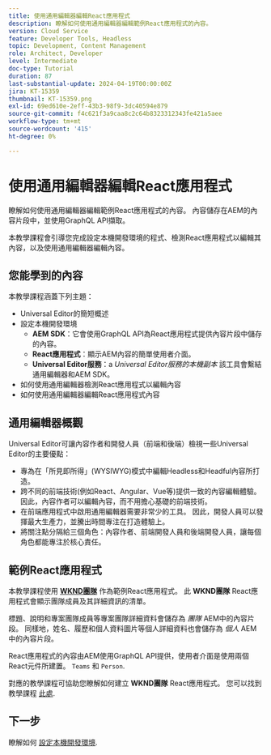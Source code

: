 ```yaml
---
title: 使用通用編輯器編輯React應用程式
description: 瞭解如何使用通用編輯器編輯範例React應用程式的內容。
version: Cloud Service
feature: Developer Tools, Headless
topic: Development, Content Management
role: Architect, Developer
level: Intermediate
doc-type: Tutorial
duration: 87
last-substantial-update: 2024-04-19T00:00:00Z
jira: KT-15359
thumbnail: KT-15359.png
exl-id: 69ed610e-2eff-43b3-98f9-3dc40594e879
source-git-commit: f4c621f3a9caa8c2c64b8323312343fe421a5aee
workflow-type: tm+mt
source-wordcount: '415'
ht-degree: 0%

---
```


# 使用通用編輯器編輯React應用程式

瞭解如何使用通用編輯器編輯範例React應用程式的內容。 內容儲存在AEM的內容片段中，並使用GraphQL API擷取。

本教學課程會引導您完成設定本機開發環境的程式、檢測React應用程式以編輯其內容，以及使用通用編輯器編輯內容。

## 您能學到的內容

本教學課程涵蓋下列主題：

- Universal Editor的簡短概述
- 設定本機開發環境
   - **AEM SDK**：它會使用GraphQL API為React應用程式提供內容片段中儲存的內容。
   - **React應用程式**：顯示AEM內容的簡單使用者介面。
   - **Universal Editor服務**：a _Universal Editor服務的本機副本_ 該工具會繫結通用編輯器和AEM SDK。
- 如何使用通用編輯器檢測React應用程式以編輯內容
- 如何使用通用編輯器編輯React應用程式內容


## 通用編輯器概觀

Universal Editor可讓內容作者和開發人員（前端和後端）檢視一些Universal Editor的主要優點：

- 專為在「所見即所得」(WYSIWYG)模式中編輯Headless和Headful內容所打造。
- 跨不同的前端技術(例如React、Angular、Vue等)提供一致的內容編輯體驗。 因此，內容作者可以編輯內容，而不用擔心基礎的前端技術。
- 在前端應用程式中啟用通用編輯器需要非常少的工具。 因此，開發人員可以發揮最大生產力，並騰出時間專注在打造體驗上。
- 將關注點分隔給三個角色：內容作者、前端開發人員和後端開發人員，讓每個角色都能專注於核心責任。


## 範例React應用程式

本教學課程使用 [**WKND團隊**](https://github.com/adobe/aem-guides-wknd-graphql/tree/main/basic-tutorial#react-app---basic-tutorial---teampersons) 作為範例React應用程式。 此 **WKND團隊** React應用程式會顯示團隊成員及其詳細資訊的清單。

標題、說明和專案團隊成員等專案團隊詳細資料會儲存為 _團隊_ AEM中的內容片段。 同樣地，姓名、履歷和個人資料圖片等個人詳細資料也會儲存為 _個人_ AEM中的內容片段。

React應用程式的內容由AEM使用GraphQL API提供，使用者介面是使用兩個React元件所建置。 `Teams` 和 `Person`.

對應的教學課程可協助您瞭解如何建立 **WKND團隊** React應用程式。 您可以找到教學課程 [此處](https://experienceleague.adobe.com/en/docs/experience-manager-learn/getting-started-with-aem-headless/graphql/multi-step/overview).

## 下一步

瞭解如何 [設定本機開發環境](./local-development-setup.md).
